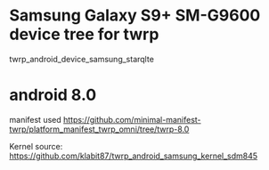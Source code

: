 # Samsung Galaxy S9+ SM-G9600 device tree for twrp
twrp_android_device_samsung_starqlte

# android 8.0
manifest used
https://github.com/minimal-manifest-twrp/platform_manifest_twrp_omni/tree/twrp-8.0

Kernel source:
https://github.com/klabit87/twrp_android_samsung_kernel_sdm845
